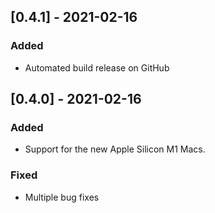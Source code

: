 ## [0.4.1] - 2021-02-16
### Added
- Automated build release on GitHub

## [0.4.0] - 2021-02-16
### Added
- Support for the new Apple Silicon M1 Macs.

### Fixed
- Multiple bug fixes
